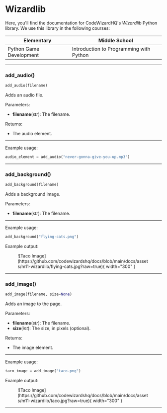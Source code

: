 # Wizardlib

Here, you'll find the documentation for CodeWizardHQ's <em>Wizardlib</em> Python library. We use this library in the following courses:

|Elementary              | Middle School
|------------------------|--------------
|Python Game Development |Introduction to Programming with Python

<hr>

### add_audio()

```python
add_audio(filename)
```

Adds an audio file.

Parameters:

- **filename**(*str*): The filename.

Returns:

- The audio element.

<hr>

Example usage:

```python
audio_element = add_audio("never-gonna-give-you-up.mp3")
```

<hr>


### add_background()

```python
add_background(filename)
```

Adds a background image.

Parameters:

- **filename**(*str*): The filename.

<hr>

Example usage:

```python
add_background("flying-cats.png")
```

Example output:


<figure markdown>
![Taco Image](https://github.com/codewizardshq/docs/blob/main/docs/assets/m11-wizardlib/flying-cats.jpg?raw=true){ width="300" }
<figcaption></figcaption>
</figure>


<hr>

### add_image()

```python
add_image(filename, size=None)
```

Adds an image to the page.

Parameters:

- **filename**(*str*): The filename.
- **size**(*int*): The size, in pixels (optional).

Returns:

- The image element.

<hr>

Example usage:

```python
taco_image = add_image("taco.png")
```

Example output:

<figure markdown>
![Taco Image](https://github.com/codewizardshq/docs/blob/main/docs/assets/m11-wizardlib/taco.jpg?raw=true){ width="300" }
<figcaption></figcaption>
</figure>

<hr>

